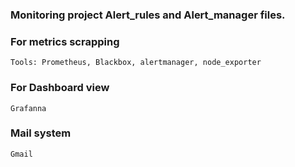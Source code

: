 ### Monitoring project Alert_rules and Alert_manager files.

### For metrics scrapping
    Tools: Prometheus, Blackbox, alertmanager, node_exporter 
### For Dashboard view
    Grafanna 
### Mail system
    Gmail
